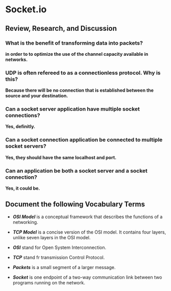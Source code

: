 # Socket.io 

## Review, Research, and Discussion

### What is the benefit of transforming data into packets?
**in order to to optimize the use of the channel capacity available in networks.**

### UDP is often refereed to as a connectionless protocol. Why is this?
**Because there will be no connection that is established between the source and your destination.**

### Can a socket server application have multiple socket connections?
**Yes, definitly.**

### Can a socket connection application be connected to multiple socket servers?
**Yes, they should have the same localhost and port.**

### Can an application be both a socket server and a socket connection?
**Yes, it could be.**

## Document the following Vocabulary Terms

- **_OSI Model_** is a conceptual framework that describes the functions of a networking.

- **_TCP Model_** is a concise version of the OSI model. It contains four layers, unlike seven layers in the OSI model.

- **_OSI_** stand for Open System Interconnection.

- **_TCP_** stand fr transmission Control Protocol.

- **_Packets_** is a small segment of a larger message.

- **_Socket_** is one endpoint of a two-way communication link between two programs running on the network.